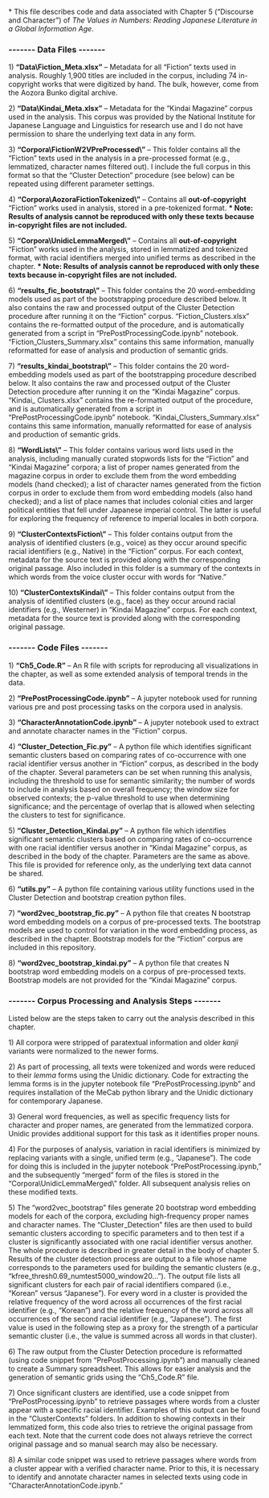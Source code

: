 \* This file describes code and data associated with Chapter 5
(“Discourse and Character”) of *The Values in Numbers: Reading Japanese
Literature in a Global Information Age*.

### **------- Data Files -------** ###

1\) **“Data\\Fiction\_Meta.xlsx”** – Metadata for all “Fiction” texts
used in analysis. Roughly 1,900 titles are included in the corpus,
including 74 in-copyright works that were digitized by hand. The bulk,
however, come from the Aozora Bunko digital archive.

2\) **“Data\\Kindai\_Meta.xlsx”** – Metadata for the “Kindai Magazine”
corpus used in the analysis. This corpus was provided by the National
Institute for Japanese Language and Linguistics for research use and I
do not have permission to share the underlying text data in any form.

3\) **“Corpora\\FictionW2VPreProcessed\\”** – This folder contains all
the “Fiction” texts used in the analysis in a pre-processed format
(e.g., lemmatized, character names filtered out). I include the full
corpus in this format so that the “Cluster Detection” procedure (see
below) can be repeated using different parameter settings.

4\) **“Corpora\\AozoraFictionTokenized\\”** – Contains all
**out-of-copyright** “Fiction” works used in analysis, stored in a
pre-tokenized format. **\* Note: Results of analysis cannot be
reproduced with only these texts because in-copyright files are not
included.**

5\) **“Corpora\\UnidicLemmaMerged\\”** – Contains all
**out-of-copyright** “Fiction” works used in the analysis, stored in
lemmatized and tokenized format, with racial identifiers merged into
unified terms as described in the chapter. **\* Note: Results of
analysis cannot be reproduced with only these texts because in-copyright
files are not included.**

6\) **“results\_fic\_bootstrap\\”** – This folder contains the 20
word-embedding models used as part of the bootstrapping procedure
described below. It also contains the raw and processed output of the
Cluster Detection procedure after running it on the “Fiction” corpus.
“Fiction\_Clusters.xlsx” contains the re-formatted output of the
procedure, and is automatically generated from a script in
“PrePostProcessingCode.ipynb” notebook.
“Fiction\_Clusters\_Summary.xlsx” contains this same information,
manually reformatted for ease of analysis and production of semantic
grids.

7\) **“results\_kindai\_bootstrap\\”** – This folder contains the 20
word-embedding models used as part of the bootstrapping procedure
described below. It also contains the raw and processed output of the
Cluster Detection procedure after running it on the “Kindai Magazine”
corpus. “Kindai\_ Clusters.xlsx” contains the re-formatted output of the
procedure, and is automatically generated from a script in
“PrePostProcessingCode.ipynb” notebook. “Kindai\_Clusters\_Summary.xlsx”
contains this same information, manually reformatted for ease of
analysis and production of semantic grids.

8\) **“WordLists\\”** – This folder contains various word lists used in
the analysis, including manually curated stopwords lists for the
“Fiction” and “Kindai Magazine” corpora; a list of proper names
generated from the magazine corpus in order to exclude them from the
word embedding models (hand checked); a list of character names
generated from the fiction corpus in order to exclude them from word
embedding models (also hand checked); and a list of place names that
includes colonial cities and larger political entities that fell under
Japanese imperial control. The latter is useful for exploring the
frequency of reference to imperial locales in both corpora.

9\) **“ClusterContextsFiction\\”** – This folder contains output from
the analysis of identified clusters (e.g., voice) as they occur around
specific racial identifiers (e.g., Native) in the “Fiction” corpus. For
each context, metadata for the source text is provided along with the
corresponding original passage. Also included in this folder is a
summary of the contexts in which words from the voice cluster occur with
words for “Native.”

10\) **“ClusterContextsKindai\\”** – This folder contains output from
the analysis of identified clusters (e.g., face) as they occur around
racial identifiers (e.g., Westerner) in “Kindai Magazine” corpus. For
each context, metadata for the source text is provided along with the
corresponding original passage.

### **------- Code Files -------** ###

1\) **“Ch5\_Code.R”** – An R file with scripts for reproducing all
visualizations in the chapter, as well as some extended analysis of
temporal trends in the data.

2\) **“PrePostProcessingCode.ipynb”** – A jupyter notebook used for
running various pre and post processing tasks on the corpora used in
analysis.

3\) **“CharacterAnnotationCode.ipynb”** – A jupyter notebook used to
extract and annotate character names in the “Fiction” corpus.

4\) **“Cluster\_Detection\_Fic.py”** – A python file which identifies
significant semantic clusters based on comparing rates of co-occurrence
with one racial identifier versus another in “Fiction” corpus, as
described in the body of the chapter. Several parameters can be set when
running this analysis, including the threshold to use for semantic
similarity; the number of words to include in analysis based on overall
frequency; the window size for observed contexts; the p-value threshold
to use when determining significance; and the percentage of overlap that
is allowed when selecting the clusters to test for significance.

5\) **“Cluster\_Detection\_Kindai.py”** – A python file which identifies
significant semantic clusters based on comparing rates of co-occurrence
with one racial identifier versus another in “Kindai Magazine” corpus,
as described in the body of the chapter. Parameters are the same as
above. This file is provided for reference only, as the underlying text
data cannot be shared.

6\) **“utils.py”** – A python file containing various utility functions
used in the Cluster Detection and bootstrap creation python files.

7\) **“word2vec\_bootstrap\_fic.py”** – A python file that creates N
bootstrap word embedding models on a corpus of pre-processed texts. The
bootstrap models are used to control for variation in the word embedding
process, as described in the chapter. Bootstrap models for the “Fiction”
corpus are included in this repository.

8\) **“word2vec\_bootstrap\_kindai.py”** – A python file that creates N
bootstrap word embedding models on a corpus of pre-processed texts.
Bootstrap models are not provided for the “Kindai Magazine” corpus.

### **------- Corpus Processing and Analysis Steps -------** ###

Listed below are the steps taken to carry out the analysis described in
this chapter.

1\) All corpora were stripped of paratextual information and older
*kanji* variants were normalized to the newer forms.

2\) As part of processing, all texts were tokenized and words were
reduced to their *lemma* forms using the Unidic dictionary. Code for
extracting the lemma forms is in the jupyter notebook file
“PrePostProcessing.ipynb” and requires installation of the MeCab python
library and the Unidic dictionary for contemporary Japanese.

3\) General word frequencies, as well as specific frequency lists for
character and proper names, are generated from the lemmatized corpora.
Unidic provides additional support for this task as it identifies proper
nouns.

4\) For the purposes of analysis, variation in racial identifiers is
minimized by replacing variants with a single, unified term (e.g.,
“Japanese”). The code for doing this is included in the jupyter notebook
“PrePostProcessing.ipynb,” and the subsequently “merged” form of the
files is stored in the “Corpora\\UnidicLemmaMerged\\” folder. All
subsequent analysis relies on these modified texts.

5\) The “word2vec\_bootstrap” files generate 20 bootstrap word embedding
models for each of the corpora, excluding high-frequency proper names
and character names. The “Cluster\_Detection” files are then used to
build semantic clusters according to specific parameters and to then
test if a cluster is significantly associated with one racial identifier
versus another. The whole procedure is described in greater detail in
the body of chapter 5. Results of the cluster detection process are
output to a file whose name corresponds to the parameters used for
building the semantic clusters (e.g.,
“kfree\_thresh0.69\_numtest5000\_window20...”). The output file lists
all significant clusters for each pair of racial identifiers compared
(i.e., “Korean” versus “Japanese”). For every word in a cluster is provided the
relative frequency of the word across all occurrences of the first racial 
identifier (e.g., “Korean”) and the relative frequency
of the word across all occurrences of the second racial identifier
(e.g., “Japanese”). The first value is used in the following step as a
proxy for the strength of a particular semantic cluster (i.e., the value
is summed across all words in that cluster).

6\) The raw output from the Cluster Detection procedure is reformatted
(using code snippet from “PrePostProcessing.ipynb”) and manually cleaned
to create a Summary spreadsheet. This allows for easier analysis and the
generation of semantic grids using the “Ch5\_Code.R” file.

7\) Once significant clusters are identified, use a code snippet from
“PrePostProcessing.ipynb” to retrieve passages where words from a
cluster appear with a specific racial identifier. Examples of this
output can be found in the “ClusterContexts” folders. In addition to
showing contexts in their lemmatized form, this code also tries to
retrieve the original passage from each text. Note that the current code
does not always retrieve the correct original passage and so manual
search may also be necessary.

8\) A similar code snippet was used to retrieve passages where words
from a cluster appear with a verified character name. Prior to this, it
is necessary to identify and annotate character names in selected texts
using code in “CharacterAnnotationCode.ipynb.”
